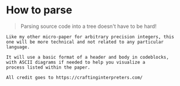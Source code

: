 # How to parse

> Parsing source code into a tree doesn't have to be hard!

```
Like my other micro-paper for arbitrary precision integers, this
one will be more technical and not related to any particular
language.

It will use a basic format of a header and body in codeblocks,
with ASCII diagrams if needed to help you visualize a
process listed within the paper.

All credit goes to https://craftinginterpreters.com/
```

```

```
